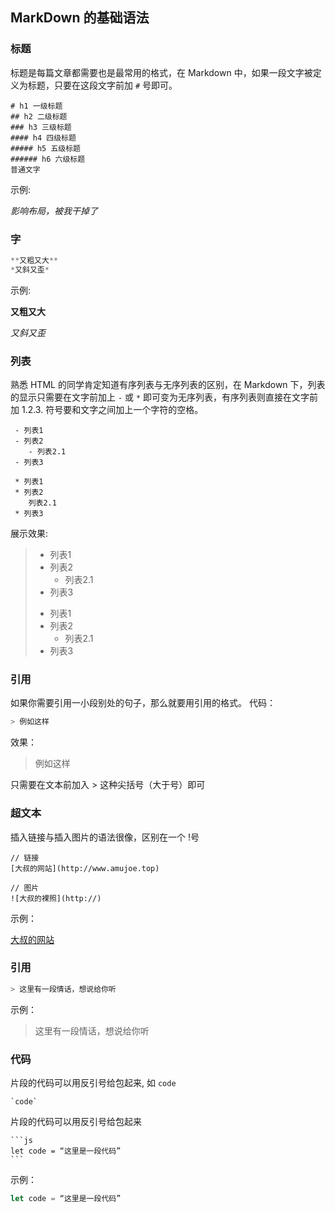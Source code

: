
## MarkDown 的基础语法


### 标题
标题是每篇文章都需要也是最常用的格式，在 Markdown 中，如果一段文字被定义为标题，只要在这段文字前加 `#` 号即可。

```
# h1 一级标题
## h2 二级标题
### h3 三级标题
#### h4 四级标题
##### h5 五级标题
###### h6 六级标题
普通文字
```
示例:

*影响布局，被我干掉了*
<!-- 
# h1 一级标题
## h2 二级标题
### h3 三级标题
#### h4 四级标题
##### h5 五级标题
###### h6 六级标题
普通文字 -->


### 字

```js
**又粗又大**
*又斜又歪*
```
示例:

**又粗又大**

*又斜又歪*


### 列表
熟悉 HTML 的同学肯定知道有序列表与无序列表的区别，在 Markdown 下，列表的显示只需要在文字前加上 `-` 或 `*` 即可变为无序列表，有序列表则直接在文字前加 1.2.3. 符号要和文字之间加上一个字符的空格。

```
 - 列表1
 - 列表2
    - 列表2.1
 - 列表3

 * 列表1
 * 列表2
    列表2.1
 * 列表3
```
展示效果:

> - 列表1
> - 列表2
>     - 列表2.1
> - 列表3
>
> * 列表1
> * 列表2
>     * 列表2.1
> * 列表3


### 引用
如果你需要引用一小段别处的句子，那么就要用引用的格式。
代码：
```js
> 例如这样
```
效果：
> 例如这样

只需要在文本前加入 > 这种尖括号（大于号）即可



### 超文本
插入链接与插入图片的语法很像，区别在一个 !号

```
// 链接
[大叔的网站](http://www.amujoe.top)

// 图片
![大叔的裸照](http://)
```
示例：

[大叔的网站](http://www.amujoe.top)


### 引用

```js
> 这里有一段情话，想说给你听
```
示例：
> 这里有一段情话，想说给你听



### 代码
片段的代码可以用反引号给包起来, 如 ` code `

    `code`

片段的代码可以用反引号给包起来


    ```js
    let code = “这里是一段代码”
    ```

示例：
```js
let code = “这里是一段代码”
```
